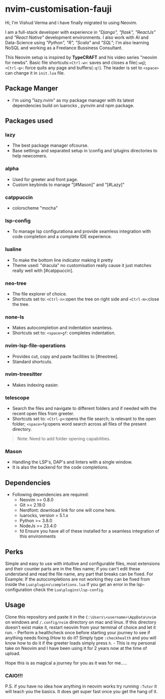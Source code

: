 # nvim-customisation-fauji
Hi,
I'm Vishud Verma and i have finally migrated to using Neovim.

I am a full-stack developer with experience in *"Django", "flask", "ReactJs"* and *"React Native"* development environments.
I also work with AI and Data-Science using *"Python", "R", "Scala"* and *"SQL"*; I'm also learning NoSQL and working as a Freelance Bussiness Consultant.

This Neovim setup is inspired by **TypeCRAFT** and his video series "neovim for newbs".
Basic file shortcuts:`<Ctrl-w>`: saves and closes a file(`:wq`); `<Ctrl-q>`: force quits any page and buffers(`:q!`).
The leader is set to `<space>` can change it in `init.lua` file.

## Package Manger
- I'm using "lazy.nvim" as my package manager with its latest dependencies build on luarocks , pynvim and npm package.

## Packages used
### lazy
- The best package manager ofcourse.
- Base settings and separated setup in \config and \plugins directories to help newcomers.
### alpha 
- Used for greeter and front page.
- Custom keybinds to manage "[#Mason]" and "[#Lazy]"
### catppuccin
- colorscheme "mocha"
### lsp-config
- To manage lsp configurationa and provide seamless integration with code completion and a complete IDE experience.
### lualine
- To make the bottom line indicator making it pretty
- Theme used: "dracula" no customisation really cause it just matches really well with [#catppuccin].
### neo-tree
- The file explorer of choice.
- Shortcuts set to: `<Ctrl-n>`:open the tree on right side and `<Ctrl-m>`:close the tree.
### none-ls
- Makes autocompletion and indentation seamless.
- Shortcuts set to: `<space>gf`: completes indentation.
### nvim-lsp-file-operations
- Provides cut, copy and paste facilities to [#neotree].
- Standard shortcuts.
### nvim-treesitter
- Makes indexing easier.
### telescope
- Search the files and navigate to different folders and if needed with the recent open files from greeter.
- Shortcuts set to: `<Ctrl-p>`:opens the file search; is relevant to the open folder; `<space>fg`:opens word search across all files of the present directory.
>Note: Need to add folder opening capabilities.
### Mason
- Handling the LSP's, DAP's and linters with a single window.
- It is also the backend for the code completions.

## Dependencies
- Following dependencies are required:
    - Neovim >= 0.8.0
    - Git >= 2.19.0
    - Nerdfont: download link for one will come here.
    - luarocks, version = 5.1.x 
    - Python >= 3.8.0
    - NodeJs >= 23.4.0
    - fd
Ensure you have all of these installed for a seamless integration of this environments

## Perks
Simple and easy to use with intuitive and configurable files, most extensions and their counter parts are in the files name; if you can't edit these understand and read the file name, any part that breaks can be fixed. For Example:
        If the autocompletions are not working they can be fixed from inside the `Lua\plugins\completions.lua`
        If you get an error in the lsp-configuration check the `Lua\plugins\lsp-config`.

## Usage
Clone this repository and paste it in the `C:\Users\<username>\AppData\nvim` on windows and `/.config/nvim` directory on mac and linux. If this directory doesn't exist make it, restart neovim from your terminal of choice and let it run.
    - Perform a healthcheck once before starting your journey to see if anything needs fixing.(How to do it? Simply type `:checkhealth` and you will know how to do it if the greeter loads simply press `h`.
    - This is my personal take on Neovim and I have been using it for 2 years now at the time of upload.

Hope this is as magical a journey for you as it was for me.....

### CAIO!!!

P.S. if you have no idea how anything in neovim works try running `:Tutor` it will teach you the basics. It does get super fast once you get the hang of it.
